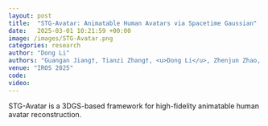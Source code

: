 ```yaml
---
layout: post
title:  "STG-Avatar: Animatable Human Avatars via Spacetime Gaussian"
date:   2025-03-01 10:21:59 +00:00
image: /images/STG-Avatar.png
categories: research
author: "Dong Li"
authors: "Guangan Jiang†, Tianzi Zhang†, <u>Dong Li</u>, Zhenjun Zhao, Haoang Li, Mingrui Li, Hongyu Wang#"
venue: "IROS 2025"
code: 
video: 
---
```


STG-Avatar is a 3DGS-based framework for high-fidelity animatable human avatar reconstruction.
